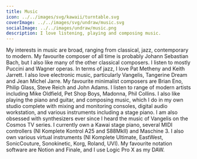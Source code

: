 ```yaml
---
title: Music
icon: ../../images/svg/kawaii/turntable.svg
coverImage: ../../images/svg/undraw/music.svg
socialImage: ../../images/undraw/music.png
description: I love listening, playing and composing music.
---
```


My interests in music are broad, ranging from classical, jazz, contemporary to modern. My favourite composer of all time is probably Johann Sebastian Bach, but I also like many of the other classical composers. I listen to mostly Puccini and Wagner operas. In terms of jazz, I love Pat Metheny and Keith Jarrett. I also love electronic music, particularly Vangelis, Tangerine Dream and Jean Michel Jarre. My favourite minimalist composers are Brian Eno, Philip Glass, Steve Reich and John Adams. I listen to range of modern artists including Mike Oldfield, Pet Shop Boys, Madonna, Phil Collins. I also like playing the piano and guitar, and composing music, which I do in my own studio complete with mixing and monitoring consoles, digital audio workstation, and various instruments including a stage piano. I am also obsessed with synthesizers ever since I heard the music of Vangelis on the Cosmos TV series. I currently own a Kawai stage piano, several MIDI controllers (NI Komplete Kontrol A25 and S88MkII) and Maschine 3. I also own various virtual instruments (NI Komplete Ultimate, EastWest, SonicCouture, Sonokinetic, Korg, Roland, UVI). My favourite notation software are Notion and Finale, and I use Logic Pro X as my DAW.
